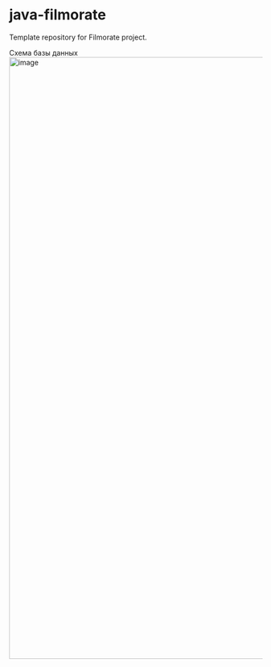 # java-filmorate
Template repository for Filmorate project.

Схема базы данных
<img width="1194" alt="image" src="https://user-images.githubusercontent.com/105558668/216390423-e1e1c1ba-f467-4665-bf1c-55bd3c2f07d9.png">

